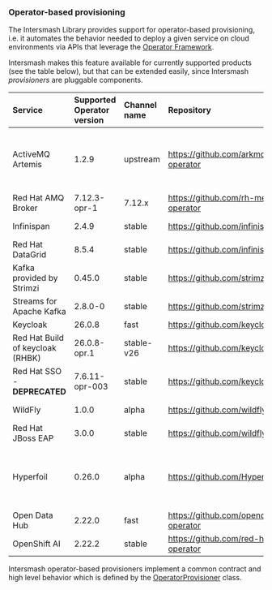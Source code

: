 ### Operator-based provisioning

The Intersmash Library provides support for operator-based provisioning, i.e. it automates the behavior needed to deploy
a given service on cloud environments via APIs that leverage the
[Operator Framework](https://github.com/operator-framework).

Intersmash makes this feature available for currently supported products (see the table below), but that can be
extended easily, since Intersmash _provisioners_ are pluggable components.

| Service                          | Supported Operator version | Channel name | Repository                                                | Notes                                                                                                                                                                                                             |
|:---------------------------------|:---------------------------|:-------------|:----------------------------------------------------------|:------------------------------------------------------------------------------------------------------------------------------------------------------------------------------------------------------------------|
| ActiveMQ Artemis                 | 1.2.9                      | upstream     | https://github.com/arkmq-org/activemq-artemis-operator    | We are using a custom index image, i.e. quay.io/jbossqe-eap/intersmash-activemq-operator-index:1.2.9, built as described at https://github.com/arkmq-org/activemq-artemis-operator/blob/1.2.9/docs/help/bundle.md |
| Red Hat AMQ Broker               | 7.12.3-opr-1               | 7.12.x       | https://github.com/rh-messaging/activemq-artemis-operator | As available on the OpenShift OperatorHub                                                                                                                                                                         |  
| Infinispan                       | 2.4.9                      | stable       | https://github.com/infinispan/infinispan-operator         | As available on the OpenShift OperatorHub (community-operators)                                                                                                                                                   |
| Red Hat DataGrid                 | 8.5.4                      | stable       | https://github.com/infinispan/infinispan-operator         | As available on the OpenShift OperatorHub                                                                                                                                                                         | 
| Kafka provided by Strimzi        | 0.45.0                     | stable       | https://github.com/strimzi/strimzi-kafka-operator         | As available on the OpenShift OperatorHub (community-operators)                                                                                                                                                   |
| Streams for Apache Kafka         | 2.8.0-0                    | stable       | https://github.com/strimzi/strimzi-kafka-operator         | As available on the OpenShift OperatorHub                                                                                                                                                                         |
| Keycloak                         | 26.0.8                     | fast         | https://github.com/keycloak/keycloak/tree/main/operator   | Latest Keycloak, based on Quarkus.                                                                                                                                                                                |
| Red Hat Build of keycloak (RHBK) | 26.0.8-opr.1               | stable-v26   | https://github.com/keycloak/keycloak/tree/main/operator   | Latest Keycloak, based on Quarkus.                                                                                                                                                                                |
| Red Hat SSO - **DEPRECATED**     | 7.6.11-opr-003             | stable       | https://github.com/keycloak/keycloak-operator             | Latest Red Hat SSO Operator, based on legacy Keycloak                                                                                                                                                             |
| WildFly                          | 1.0.0                      | alpha        | https://github.com/wildfly/wildfly-operator               | As available on https://operatorhub.io/operator/wildfly                                                                                                                                                           |
| Red Hat JBoss EAP                | 3.0.0                      | stable       | https://github.com/wildfly/wildfly-operator               | As available from the OpenShift OperatorHub                                                                                                                                                                       |
| Hyperfoil                        | 0.26.0                     | alpha        | https://github.com/Hyperfoil/hyperfoil-operator           | Available for both **Kubernetes** and **OpenShift**. We force the CRs version for the used Hyperfoil runtime to be 0.24.2, see https://github.com/Hyperfoil/hyperfoil-operator/issues/18                          |
| Open Data Hub                    | 2.22.0                     | fast         | https://github.com/opendatahub-io/opendatahub-operator    | As available from the OpenShift OperatorHub                                                                                                                                                                       |
| OpenShift AI                     | 2.22.2                     | stable       | https://github.com/red-hat-data-services/rhods-operator    | As available from the OpenShift OperatorHub                                                                                                                                                                       |

Intersmash operator-based provisioners implement a common contract and high level behavior which is defined by the
[OperatorProvisioner](../core/src/main/java/org/jboss/intersmash/provision/openshift/operator/OperatorProvisioner.java)
class.